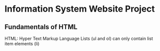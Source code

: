 # Information System Website Project
## Fundamentals of HTML
HTML: Hyper Text Markup Language
Lists (ul and ol) can only contain list item elements (li)
